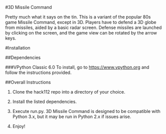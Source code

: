 #3D Missile Command

Pretty much what it says on the tin. This is a variant of the popular 80s game
Missile Command, except in 3D. Players have to defend a 3D globe from missiles,
aided by a basic radar screen. Defense missiles are launched by clicking on the
screen, and the game view can be rotated by the arrow keys.

#Installation

##Dependencies

###VPython Classic 6.0
To install, go to https://www.vpython.org and follow the instructions provided.

##Overall Instructions

1. Clone the hack112 repo into a directory of your choice.

2. Install the listed dependencies.

3. Execute run.py. 3D Missile Command is designed to be compatible with Python
   3.x, but it may be run in Python 2.x if issues arise.

4. Enjoy!  
